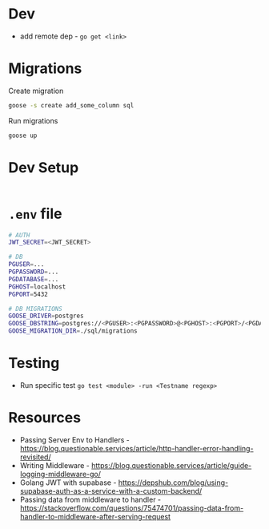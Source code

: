 # Dev

- add remote dep - `go get <link>`

# Migrations

Create migration

```sh
goose -s create add_some_column sql
```

Run migrations

```sh
goose up
```

# Dev Setup

```sh

```

# `.env` file

```sh
# AUTH
JWT_SECRET=<JWT_SECRET>

# DB
PGUSER=...
PGPASSWORD=...
PGDATABASE=...
PGHOST=localhost
PGPORT=5432

# DB MIGRATIONS
GOOSE_DRIVER=postgres
GOOSE_DBSTRING=postgres://<PGUSER>:<PGPASSWORD>@<PGHOST>:<PGPORT>/<PGDATABASE>?sslmode=disable
GOOSE_MIGRATION_DIR=./sql/migrations
```

# Testing

- Run specific test `go test <module> -run <Testname regexp>`

# Resources

- Passing Server Env to Handlers - https://blog.questionable.services/article/http-handler-error-handling-revisited/
- Writing Middleware - https://blog.questionable.services/article/guide-logging-middleware-go/
- Golang JWT with supabase - https://depshub.com/blog/using-supabase-auth-as-a-service-with-a-custom-backend/
- Passing data from middleware to handler - https://stackoverflow.com/questions/75474701/passing-data-from-handler-to-middleware-after-serving-request
